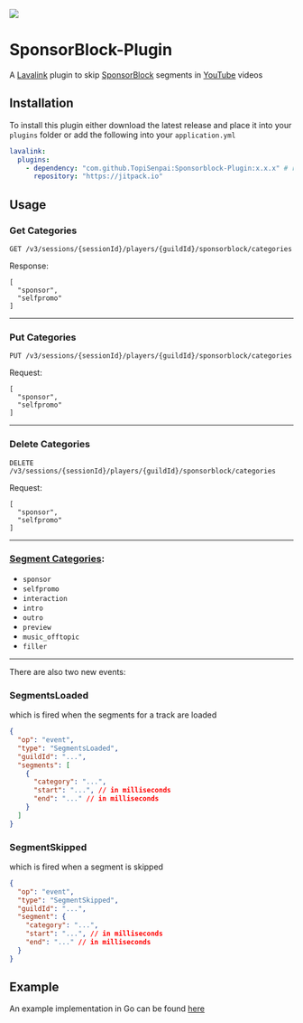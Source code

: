 [![](https://jitpack.io/v/TopiSenpai/Sponsorblock-Plugin.svg)](https://jitpack.io/#TopiSenpai/sponsorblock-plugin)

# SponsorBlock-Plugin

A [Lavalink](https://github.com/freyacodes/Lavalink) plugin to skip [SponsorBlock](https://sponsor.ajay.app) segments in [YouTube](https://youtube.com) videos

## Installation

To install this plugin either download the latest release and place it into your `plugins` folder or add the following
into your `application.yml`

```yaml
lavalink:
  plugins:
    - dependency: "com.github.TopiSenpai:Sponsorblock-Plugin:x.x.x" # replace x.x.x with the latest release tag!
      repository: "https://jitpack.io"
```

## Usage

### Get Categories

```
GET /v3/sessions/{sessionId}/players/{guildId}/sponsorblock/categories
```

Response:

```
[
  "sponsor",
  "selfpromo"
]
```

---

### Put Categories

```
PUT /v3/sessions/{sessionId}/players/{guildId}/sponsorblock/categories
```

Request:

```
[
  "sponsor",
  "selfpromo"
]
```

---

### Delete Categories

```
DELETE /v3/sessions/{sessionId}/players/{guildId}/sponsorblock/categories
```

Request:

```
[
  "sponsor",
  "selfpromo"
]
```

---

### [Segment Categories](https://wiki.sponsor.ajay.app/w/Segment_Categories):

* `sponsor`
* `selfpromo`
* `interaction`
* `intro`
* `outro`
* `preview`
* `music_offtopic`
* `filler`

---

There are also two new events:

### SegmentsLoaded

which is fired when the segments for a track are loaded

````json
{
  "op": "event",
  "type": "SegmentsLoaded",
  "guildId": "...",
  "segments": [
    {
      "category": "...",
      "start": "...", // in milliseconds
      "end": "..." // in milliseconds
    }
  ]
}
````

### SegmentSkipped

which is fired when a segment is skipped

````json
{
  "op": "event",
  "type": "SegmentSkipped",
  "guildId": "...",
  "segment": {
    "category": "...",
    "start": "...", // in milliseconds
    "end": "..." // in milliseconds
  }
}
````

## Example

An example implementation in Go can be found [here](https://github.com/TopiSenpai/sponsorblock-plugin-example)
